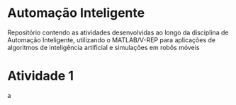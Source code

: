 # Automação Inteligente
Repositório contendo as atividades desenvolvidas ao longo da disciplina de Automação Inteligente, utilizando o MATLAB/V-REP para aplicações de algoritmos de inteligência artificial e simulações em robôs móveis

# Atividade 1
a
